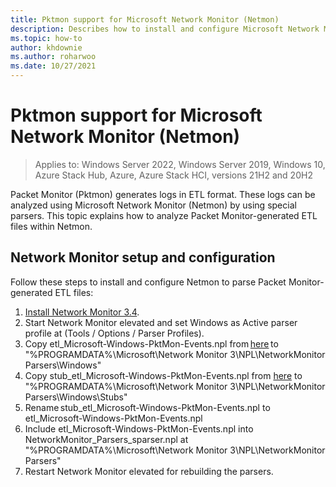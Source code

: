 ```yaml
---
title: Pktmon support for Microsoft Network Monitor (Netmon)
description: Describes how to install and configure Microsoft Network Monitor (Netmon) to read Pktmon-generated ETL files.
ms.topic: how-to
author: khdownie
ms.author: roharwoo
ms.date: 10/27/2021
---
```


# Pktmon support for Microsoft Network Monitor (Netmon)

>Applies to: Windows Server 2022, Windows Server 2019, Windows 10, Azure Stack Hub, Azure, Azure Stack HCI, versions 21H2 and 20H2

Packet Monitor (Pktmon) generates logs in ETL format. These logs can be analyzed using Microsoft Network Monitor (Netmon) by using special parsers. This topic explains how to analyze Packet Monitor-generated ETL files within Netmon.

## Network Monitor setup and configuration

Follow these steps to install and configure Netmon to parse Packet Monitor-generated ETL files:

   1. [Install Network Monitor 3.4](https://www.microsoft.com/download/details.aspx?id=4865).
   1. Start Network Monitor elevated and set Windows as Active parser profile at (Tools / Options / Parser Profiles).
   1. Copy etl_Microsoft-Windows-PktMon-Events.npl from [here](https://github.com/microsoft/NetMon_Parsers_for_PacketMon/blob/main/etl_Microsoft-Windows-PktMon-Events.npl) to "%PROGRAMDATA%\Microsoft\Network Monitor 3\NPL\NetworkMonitor Parsers\Windows"
   1. Copy stub_etl_Microsoft-Windows-PktMon-Events.npl from [here](https://github.com/microsoft/NetMon_Parsers_for_PacketMon/blob/main/stub_etl_Microsoft-Windows-PktMon-Events.npl) to "%PROGRAMDATA%\Microsoft\Network Monitor 3\NPL\NetworkMonitor Parsers\Windows\Stubs"
   1. Rename stub_etl_Microsoft-Windows-PktMon-Events.npl to etl_Microsoft-Windows-PktMon-Events.npl
   1. Include etl_Microsoft-Windows-PktMon-Events.npl into NetworkMonitor_Parsers_sparser.npl at "%PROGRAMDATA%\Microsoft\Network Monitor 3\NPL\NetworkMonitor Parsers"
   1. Restart Network Monitor elevated for rebuilding the parsers.

